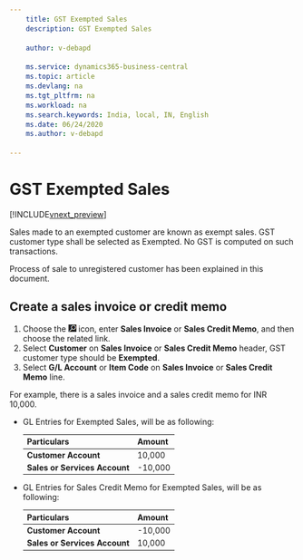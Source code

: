 ```yaml
---
    title: GST Exempted Sales
    description: GST Exempted Sales

    author: v-debapd

    ms.service: dynamics365-business-central
    ms.topic: article
    ms.devlang: na
    ms.tgt_pltfrm: na
    ms.workload: na
    ms.search.keywords: India, local, IN, English
    ms.date: 06/24/2020
    ms.author: v-debapd

---
```

# GST Exempted Sales

[!INCLUDE[vnext_preview](../../includes/vnext_preview.md)]

Sales made to an exempted customer are known as exempt sales. GST customer type shall be selected as Exempted. No GST is computed on such transactions. 

Process of sale to unregistered customer has been explained in this document.

## Create a sales invoice or credit memo

1. Choose the ![Search for Page or Report](image/search_small.png "Search for Page or Report icon") icon, enter **Sales Invoice** or **Sales Credit Memo**, and then choose the related link.
2. Select **Customer** on **Sales Invoice** or **Sales Credit Memo** header, GST customer type should be **Exempted**.
3. Select **G/L Account** or **Item Code** on **Sales Invoice** or **Sales Credit Memo** line. 

For example, there is a sales invoice and a sales credit memo for INR 10,000.

- GL Entries for Exempted Sales, will be as following:

    |Particulars|Amount|
    |----------------------------------|---------------------------------------|  
    |**Customer Account**|10,000|  
    |**Sales or Services Account**|-10,000| 

- GL Entries for Sales Credit Memo for Exempted Sales, will be as following:

    |Particulars|Amount|
    |----------------------------------|---------------------------------------|  
    |**Customer Account**|-10,000|  
    |**Sales or Services Account**|10,000| 







































